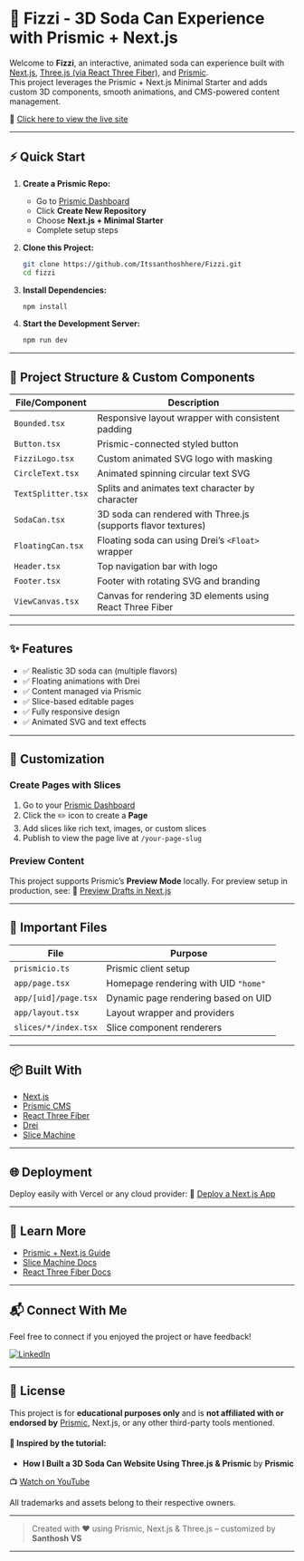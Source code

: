 
# 🥤 Fizzi - 3D Soda Can Experience with Prismic + Next.js

Welcome to **Fizzi**, an interactive, animated soda can experience built with [Next.js](https://nextjs.org/), [Three.js (via React Three Fiber)](https://docs.pmnd.rs/react-three-fiber), and [Prismic](https://prismic.io/).  
This project leverages the Prismic + Next.js Minimal Starter and adds custom 3D components, smooth animations, and CMS-powered content management.

🔗 [Click here to view the live site](https://fizzi-soda-for-gusty-people.vercel.app/)

---

## ⚡ Quick Start

1. **Create a Prismic Repo:**
   - Go to [Prismic Dashboard](https://prismic.io/dashboard)
   - Click **Create New Repository**
   - Choose **Next.js + Minimal Starter**
   - Complete setup steps

2. **Clone this Project:**

   ```bash
   git clone https://github.com/Itssanthoshhere/Fizzi.git
   cd fizzi
   ````

3. **Install Dependencies:**

   ```bash
   npm install
   ```

4. **Start the Development Server:**

   ```bash
   npm run dev
   ```

---

## 🧱 Project Structure & Custom Components

| File/Component     | Description                                                   |
| ------------------ | ------------------------------------------------------------- |
| `Bounded.tsx`      | Responsive layout wrapper with consistent padding             |
| `Button.tsx`       | Prismic-connected styled button                               |
| `FizziLogo.tsx`    | Custom animated SVG logo with masking                         |
| `CircleText.tsx`   | Animated spinning circular text SVG                           |
| `TextSplitter.tsx` | Splits and animates text character by character               |
| `SodaCan.tsx`      | 3D soda can rendered with Three.js (supports flavor textures) |
| `FloatingCan.tsx`  | Floating soda can using Drei’s `<Float>` wrapper              |
| `Header.tsx`       | Top navigation bar with logo                                  |
| `Footer.tsx`       | Footer with rotating SVG and branding                         |
| `ViewCanvas.tsx`   | Canvas for rendering 3D elements using React Three Fiber      |

---

## ✨ Features

* ✅ Realistic 3D soda can (multiple flavors)
* ✅ Floating animations with Drei
* ✅ Content managed via Prismic
* ✅ Slice-based editable pages
* ✅ Fully responsive design
* ✅ Animated SVG and text effects

---

## 📝 Customization

### Create Pages with Slices

1. Go to your [Prismic Dashboard](https://prismic.io/dashboard)
2. Click the ✏️ icon to create a **Page**
3. Add slices like rich text, images, or custom slices
4. Publish to view the page live at `/your-page-slug`

### Preview Content

This project supports Prismic’s **Preview Mode** locally. For preview setup in production, see:
🔗 [Preview Drafts in Next.js](https://prismic.io/docs/technologies/preview-content-nextjs)

---

## 📂 Important Files

| File                 | Purpose                              |
| -------------------- | ------------------------------------ |
| `prismicio.ts`       | Prismic client setup                 |
| `app/page.tsx`       | Homepage rendering with UID `"home"` |
| `app/[uid]/page.tsx` | Dynamic page rendering based on UID  |
| `app/layout.tsx`     | Layout wrapper and providers         |
| `slices/*/index.tsx` | Slice component renderers            |

---

## 📦 Built With

* [Next.js](https://nextjs.org/)
* [Prismic CMS](https://prismic.io/)
* [React Three Fiber](https://docs.pmnd.rs/react-three-fiber)
* [Drei](https://github.com/pmndrs/drei)
* [Slice Machine](https://prismic.io/slice-machine)

---

## 🌐 Deployment

Deploy easily with Vercel or any cloud provider:
📘 [Deploy a Next.js App](https://prismic.io/docs/technologies/deploy-nextjs)

---

## 🧠 Learn More

* [Prismic + Next.js Guide](https://prismic.io/docs/technologies/nextjs)
* [Slice Machine Docs](https://prismic.io/docs/technologies/model-content-nextjs)
* [React Three Fiber Docs](https://docs.pmnd.rs/react-three-fiber)

---

## 📬 Connect With Me

Feel free to connect if you enjoyed the project or have feedback!

[![LinkedIn](https://img.shields.io/badge/LinkedIn-Connect-blue?style=flat\&logo=linkedin)](https://www.linkedin.com/in/thesanthoshvs)

---

## 📄 License

This project is for **educational purposes only** and is **not affiliated with or endorsed by** [Prismic](https://www.linkedin.com/company/prismic-io/), Next.js, or any other third-party tools mentioned.

#### 🎥 Inspired by the tutorial:

* **How I Built a 3D Soda Can Website Using Three.js & Prismic** by **Prismic**

📺 [Watch on YouTube](https://youtu.be/RKQqrNyAC6k?si=bT-Wfq4iwJbj6ExW)

All trademarks and assets belong to their respective owners.

---

> Created with ❤️ using Prismic, Next.js & Three.js – customized by **Santhosh VS**

---
